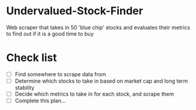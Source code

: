 # Undervalued-Stock-Finder
Web scraper that takes in 50 'blue chip' stocks and evaluates their metrics to find out if it is a good time to buy


# Check list
- [ ] Find somewhere to scrape data from
- [ ] Determine which stocks to take in based on market cap and long term stability
- [ ] Decide which metrics to take in for each stock, and scrape them
- [ ] Complete this plan...
